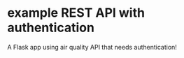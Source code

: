 # example REST API with authentication
A Flask app using air quality API that needs authentication!


